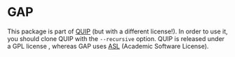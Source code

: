 # GAP

This package is part of [QUIP](http://github.com/libatoms/QUIP) (but with a different license!). In order to use it, you should clone QUIP with the `--recursive` option. QUIP is released under a GPL license , whereas GAP uses [ASL](http://github.com/gabor1/ASL) (Academic Software License). 
